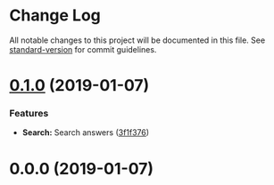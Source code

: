 # Change Log

All notable changes to this project will be documented in this file. See [standard-version](https://github.com/conventional-changelog/standard-version) for commit guidelines.

<a name="0.1.0"></a>
# [0.1.0](https://github.com/MatheusRBarbosa/stopots/compare/v0.0.0...v0.1.0) (2019-01-07)


### Features

* **Search:** Search answers ([3f1f376](https://github.com/MatheusRBarbosa/stopots/commit/3f1f376))



<a name="0.0.0"></a>
# 0.0.0 (2019-01-07)
